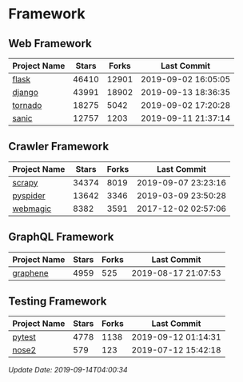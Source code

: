 # Framework

## Web Framework

| Project Name | Stars | Forks | Last Commit |
| ------------ | ----- | ----- | ----------- |
| [flask](https://github.com/pallets/flask) | 46410 | 12901 | 2019-09-02 16:05:05 |
| [django](https://github.com/django/django) | 43991 | 18902 | 2019-09-13 18:36:35 |
| [tornado](https://github.com/tornadoweb/tornado) | 18275 | 5042 | 2019-09-02 17:20:28 |
| [sanic](https://github.com/huge-success/sanic) | 12757 | 1203 | 2019-09-11 21:37:14 |

## Crawler Framework

| Project Name | Stars | Forks | Last Commit |
| ------------ | ----- | ----- | ----------- |
| [scrapy](https://github.com/scrapy/scrapy) | 34374 | 8019 | 2019-09-07 23:23:16 |
| [pyspider](https://github.com/binux/pyspider) | 13642 | 3346 | 2019-03-09 23:50:28 |
| [webmagic](https://github.com/code4craft/webmagic) | 8382 | 3591 | 2017-12-02 02:57:06 |

## GraphQL Framework

| Project Name | Stars | Forks | Last Commit |
| ------------ | ----- | ----- | ----------- |
| [graphene](https://github.com/graphql-python/graphene) | 4959 | 525 | 2019-08-17 21:07:53 |

## Testing Framework

| Project Name | Stars | Forks | Last Commit |
| ------------ | ----- | ----- | ----------- |
| [pytest](https://github.com/pytest-dev/pytest) | 4778 | 1138 | 2019-09-12 01:14:31 |
| [nose2](https://github.com/nose-devs/nose2) | 579 | 123 | 2019-07-12 15:42:18 |

*Update Date: 2019-09-14T04:00:34*